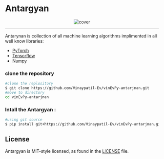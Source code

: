 # Antargyan
<p align="center"><img src="https://github.com/Vinaypatil-Ev/vinEvPy-antarjnan/blob/master/docs/img/antargyan2.png" alt="cover"></p>

--------------------------------------------------------------------------------

Antarynan is collection of all machine learning algorithms implimented in all well know libraries:

- [PyTorch](https://github.com/pytorch/pytorch.git) 
- [Tensorflow](https://github.com/tensorflow/tensorflow.git) 
- [Numpy](https://github.com/numpy/numpy.git)


### clone the repository

```bash
#clone the replository
$ git clone https://github.com/Vinaypatil-Ev/vinEvPy-antarjnan.git
#move to directory
cd vinEvPy-antarjnan
```

### Intall the Antargyan :

```bash
#using git source
$ pip install git+https://github.com/Vinaypatil-Ev/vinEvPy-antarjnan.git
```

## License

Antargyan is MIT-style licensed, as found in the [LICENSE](LICENSE) file.